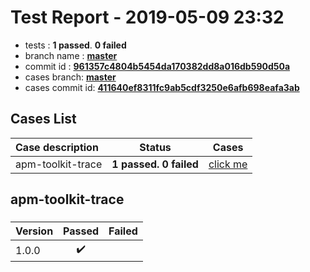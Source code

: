 # Test Report - 2019-05-09 23:32

- tests  : **1 passed**. **0 failed**
- branch name : **[master](https://github.com/apache/incubator-skywalking/tree/master)**
- commit id : **[961357c4804b5454da170382dd8a016db590d50a](https://github.com/apache/incubator-skywalking/commit/961357c4804b5454da170382dd8a016db590d50a)**
- cases branch: **[master](https://github.com/SkywalkingTest/skywalking-autotest-scenarios/tree/master)**
- cases commit id: **[411640ef8311fc9ab5cdf3250e6afb698eafa3ab](https://github.com/SkywalkingTest/skywalking-autotest-scenarios/commit/411640ef8311fc9ab5cdf3250e6afb698eafa3ab)**

## Cases List

| Case description | Status | Cases|
|:-----|:-----:|:-----:|
|apm-toolkit-trace| **1 passed. 0 failed**| [click me](#apm-toolkit-trace) |

## apm-toolkit-trace

### 
|  Version     | Passed | Failed|
|:------------- |:-------:|:-----:|
| 1.0.0  | :heavy_check_mark:||

